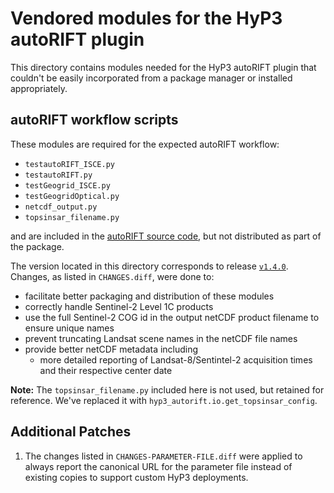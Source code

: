 # Vendored modules for the HyP3 autoRIFT plugin

This directory contains modules needed for the HyP3 autoRIFT plugin that couldn't
be easily incorporated from a package manager or installed appropriately.

## autoRIFT workflow scripts

These modules are required for the expected autoRIFT workflow:
* `testautoRIFT_ISCE.py`
* `testautoRIFT.py`
* `testGeogrid_ISCE.py` 
* `testGeogridOptical.py`
* `netcdf_output.py`
* `topsinsar_filename.py`

and are included in the [autoRIFT source code](https://github.com/nasa-jpl/autoRIFT),
but not distributed as part of the package. 

The version located in this directory corresponds to release [`v1.4.0`](https://github.com/nasa-jpl/autoRIFT/releases/tag/v1.4.0).
Changes, as listed in `CHANGES.diff`, were done to: 
* facilitate better packaging and distribution of these modules
* correctly handle Sentinel-2 Level 1C products
* use the full Sentinel-2 COG id in the output netCDF product filename to ensure unique names
* prevent truncating Landsat scene names in the netCDF file names
* provide better netCDF metadata including
  * more detailed reporting of Landsat-8/Sentintel-2 acquisition times and their respective center date

**Note:** The `topsinsar_filename.py` included here is not used, but retained for reference.
We've replaced it  with `hyp3_autorift.io.get_topsinsar_config`. 

## Additional Patches
1. The changes listed in `CHANGES-PARAMETER-FILE.diff` were applied to always report
   the canonical URL for the parameter file instead of existing copies to support custom HyP3 deployments.
